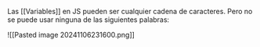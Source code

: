 Las [[Variables]] en JS pueden ser cualquier cadena de caracteres. Pero no se puede usar ninguna de las siguientes palabras: 

![[Pasted image 20241106231600.png]]